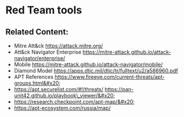 # Red Team tools

## Related Content:

* Mitre Att\&ck https://attack.mitre.org/
* Att\&ck Navigator Enterprise https://mitre-attack.github.io/attack-navigator/enterprise/
* Mobile https://mitre-attack.github.io/attack-navigator/mobile/
* Diamond Model https://apps.dtic.mil/dtic/tr/fulltext/u2/a586960.pdf
* APT References https://www.fireeye.com/current-threats/apt-groups.html&#x20;
* https://apt.securelist.com/#!/threats/ https://pan-unit42.github.io/playbook\_viewer/&#x20;
* https://research.checkpoint.com/apt-map/&#x20;
* https://apt-ecosystem.com/russia/map/



##

















